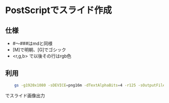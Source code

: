 # PostScriptでスライド作成

## 仕様

- \#〜\###はmdと同様
- \[M]で明朝、\[G]でゴシック
- \<r,g,b> で以後その行はrgb色

## 利用

```sh
    gs -g1920x1080 -sDEVICE=png16m -dTextAlphaBits=4 -r125 -sOutputFile=out/slide%d.png ./read_md.ps <text.md
```
でスライド画像出力